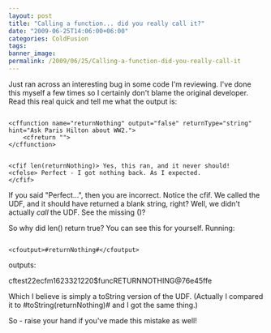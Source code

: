 ```yaml
---
layout: post
title: "Calling a function... did you really call it?"
date: "2009-06-25T14:06:00+06:00"
categories: ColdFusion 
tags: 
banner_image: 
permalink: /2009/06/25/Calling-a-function-did-you-really-call-it
---
```


Just ran across an interesting bug in some code I'm reviewing. I've done this myself a few times so I certainly don't blame the original developer. Read this real quick and tell me what the output is:
<!--more-->
<code>
&lt;cffunction name="returnNothing" output="false" returnType="string" hint="Ask Paris Hilton about WW2."&gt;
	&lt;cfreturn ""&gt;
&lt;/cffunction&gt;

&lt;cfif len(returnNothing)&gt;
	Yes, this ran, and it never should!
&lt;cfelse&gt;
	Perfect - I got nothing back. As I expected.
&lt;/cfif&gt;
</code>

If you said "Perfect...", then you are incorrect. Notice the cfif. We called the UDF, and it should have returned a blank string, right? Well, we didn't actually <i>call</i> the UDF. See the missing ()?

So why did len() return true? You can see this for yourself. Running:

<code>
&lt;cfoutput&gt;#returnNothing#&lt;/cfoutput&gt;
</code>

outputs:

cftest22ecfm1623321220$funcRETURNNOTHING@76e45ffe

Which I believe is simply a toString version of the UDF. (Actually I compared it to #toString(returnNothing)# and I got the same thing.) 

So - raise your hand if you've made this mistake as well!